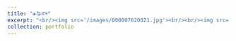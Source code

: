```yaml
---
title: "❀与🐟"
excerpt: "<br/><img src='/images/000007620021.jpg'><br/><br/><img src='/images/000001530026.jpg'><br/><br/><img src='/images/000001530025.jpg'>"
collection: portfolio
---
```


